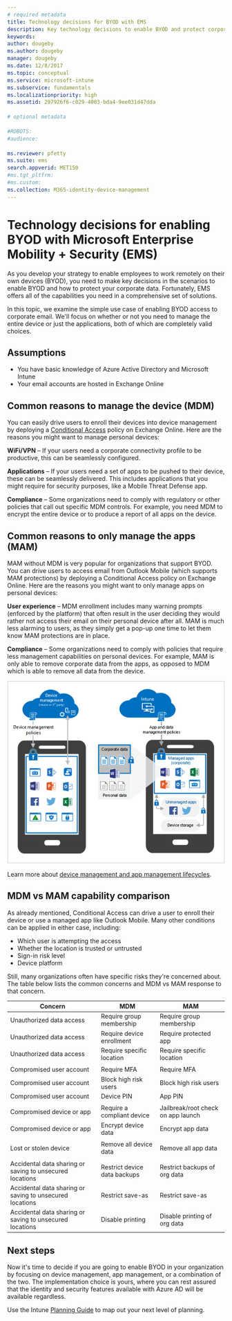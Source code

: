```yaml
---
# required metadata
title: Technology decisions for BYOD with EMS
description: Key technology decisions to enable BYOD and protect corporate data with Microsoft Enterprise Mobility + Security.
keywords:
author: dougeby
ms.author: dougeby
manager: dougeby
ms.date: 12/8/2017
ms.topic: conceptual
ms.service: microsoft-intune
ms.subservice: fundamentals
ms.localizationpriority: high
ms.assetid: 297926f6-c029-4003-bda4-9ee031d47dda

# optional metadata

#ROBOTS:
#audience:

ms.reviewer: pfetty
ms.suite: ems
search.appverid: MET150
#ms.tgt_pltfrm:
#ms.custom:
ms.collection: M365-identity-device-management
---
```


# Technology decisions for enabling BYOD with Microsoft Enterprise Mobility + Security (EMS)

As you develop your strategy to enable employees to work remotely on their own devices (BYOD), you need to make key decisions in the scenarios to enable BYOD and how to protect your corporate data. Fortunately, EMS offers all of the capabilities you need in a comprehensive set of solutions.  

In this topic, we examine the simple use case of enabling BYOD access to corporate email. We'll focus on whether or not you need to manage the entire device or just the applications, both of which are completely valid choices.

## Assumptions
* You have basic knowledge of Azure Active Directory and Microsoft Intune
* Your email accounts are hosted in Exchange Online

## Common reasons to manage the device (MDM)
You can easily drive users to enroll their devices into device management by deploying a [Conditional Access](/azure/active-directory/active-directory-conditional-access-azure-portal) policy on Exchange Online. Here are the reasons you might want to manage personal devices:

**WiFi/VPN** – If your users need a corporate connectivity profile to be productive, this can be seamlessly configured.

**Applications** – If your users need a set of apps to be pushed to their device, these can be seamlessly delivered. This includes applications that you might require for security purposes, like a Mobile Threat Defense app.

**Compliance** – Some organizations need to comply with regulatory or other policies that call out specific MDM controls. For example, you need MDM to encrypt the entire device or to produce a report of all apps on the device.

## Common reasons to only manage the apps (MAM)
MAM without MDM is very popular for organizations that support BYOD. You can drive users to access email from Outlook Mobile (which supports MAM protections) by deploying a Conditional Access policy on Exchange Online. Here are the reasons you might want to only manage apps on personal devices:

**User experience** – MDM enrollment includes many warning prompts (enforced by the platform) that often result in the user deciding they would rather not access their email on their personal device after all. MAM is much less alarming to users, as they simply get a pop-up one time to let them know MAM protections are in place.

**Compliance** – Some organizations need to comply with policies that require less management capabilities on personal devices. For example, MAM is only able to remove corporate data from the apps, as opposed to MDM which is able to remove all data from the device.

![Image comparing device and app management on mobile devices](./media/byod-technology-decisions/byod-app-device-mgmt.png)

Learn more about [device management and app management lifecycles](device-lifecycle.md).

## MDM vs MAM capability comparison
As already mentioned, Conditional Access can drive a user to enroll their device or use a managed app like Outlook Mobile. Many other conditions can be applied in either case, including:

* Which user is attempting the access
* Whether the location is trusted or untrusted
* Sign-in risk level
* Device platform

Still, many organizations often have specific risks they're concerned about.  The table below lists the common concerns and MDM vs MAM response to that concern.

| Concern   |   MDM  |   MAM  |
|------------|--------|--------|
|Unauthorized data access | Require group membership | Require group membership |
|Unauthorized data access | Require device enrollment | Require protected app |
|Unauthorized data access | Require specific location | Require specific location |
| | | |
|Compromised user account| Require MFA | Require MFA|
|Compromised user account | Block high risk users | Block high risk users |
|Compromised user account | Device PIN | App PIN |
| | | |
| Compromised device or app | Require a compliant device | Jailbreak/root check on app launch |
| Compromised device or app | Encrypt device data | Encrypt app data |
| | | |
|Lost or stolen device | Remove all device data | Remove all app data|
| | | |
| Accidental data sharing or saving to unsecured locations | Restrict device data backups | Restrict backups of org data |
| Accidental data sharing or saving to unsecured locations | Restrict save-as | Restrict save-as |
|Accidental data sharing or saving to unsecured locations | Disable printing | Disable printing of org data |

## Next steps
Now it's time to decide if you are going to enable BYOD in your organization by focusing on device management, app management, or a combination of the two. The implementation choice is yours, where you can rest assured that the identity and security features available with Azure AD will be available regardless.  

Use the Intune [Planning Guide](planning-guide.md) to map out your next level of planning.